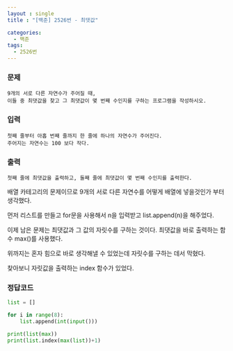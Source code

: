 ```yaml
---
layout : single
title : "[백준] 2526번 - 최댓값"

categories:
  - 백준
tags:
  - 2526번
---
```

### 문제
```
9개의 서로 다른 자연수가 주어질 때, 
이들 중 최댓값을 찾고 그 최댓값이 몇 번째 수인지를 구하는 프로그램을 작성하시오.
```
### 입력
```
첫째 줄부터 아홉 번째 줄까지 한 줄에 하나의 자연수가 주어진다. 
주어지는 자연수는 100 보다 작다.
```
### 출력
```
첫째 줄에 최댓값을 출력하고, 둘째 줄에 최댓값이 몇 번째 수인지를 출력한다.
```
배열 카테고리의 문제이므로 9개의 서로 다른 자연수를 어떻게 배열에 넣을것인가 부터 생각했다.

먼저 리스트를 만들고 for문을 사용해서 n을 입력받고 list.append(n)을 해주었다.

이제 남은 문제는 최댓값과 그 값의 자릿수를 구하는 것이다. 최댓값을 바로 출력하는 함수 max()를 사용했다.

위까지는 혼자 힘으로 바로 생각해낼 수 있었는데 자릿수를 구하는 데서 막혔다.

찾아보니 자릿값을 출력하는 index 함수가 있었다.

### 정답코드
```python
list = []

for i in range(8):
    list.append(int(input()))

print(list(max))
print(list.index(max(list))+1)
```

